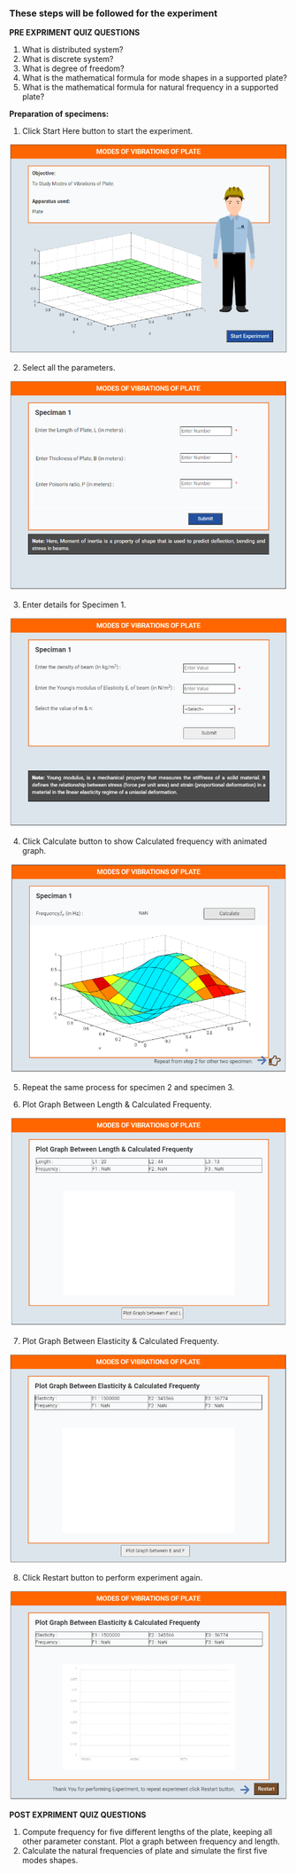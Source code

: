 ### These steps will be followed for the experiment
**PRE EXPRIMENT QUIZ QUESTIONS**
<br>
1) What is distributed system?<br>
2) What is discrete system?<br>
3) What is degree of freedom?<br>
4) What is the mathematical formula for mode shapes in a supported
plate?<br>
5) What is the mathematical formula for natural frequency in a supported
plate?<br>

**Preparation of specimens:**

1. Click Start Here button to start the experiment.

<img src="images/pr1.png"/>

2. Select all the parameters.

<img src="images/pr2.png"/>

3. Enter details for Specimen 1.

<img src="images/pr3.png"/>

4. Click Calculate button to show Calculated frequency with animated graph.

<img src="images/pr4.png"/>

5. Repeat the same process for specimen 2 and specimen 3.
 
6. Plot Graph Between Length & Calculated Frequenty.

<img src="images/pr5.png"/>

7. Plot Graph Between Elasticity & Calculated Frequenty.

<img src="images/pr6.png"/>

8. Click Restart button to perform experiment again.

<img src="images/pr7.png"/><br>



**POST EXPRIMENT QUIZ QUESTIONS**
<br>
1) Compute frequency for five different lengths of the plate, keeping all
other parameter constant. Plot a graph between frequency and length.<br>
2) Calculate the natural frequencies of plate and simulate the first five
modes shapes.<br>
